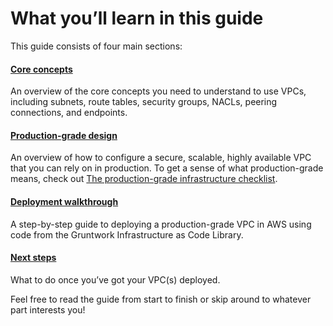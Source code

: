 # What you’ll learn in this guide

This guide consists of four main sections:



<div className="dlist">

#### [Core concepts](#core_concepts)

An overview of the core concepts you need to understand to use VPCs, including subnets, route tables, security
groups, NACLs, peering connections, and endpoints.

#### [Production-grade design](#production_grade_design)

An overview of how to configure a secure, scalable, highly available VPC that you can rely on in production. To get a
sense of what production-grade means, check out [The production-grade infrastructure checklist](/guides/foundations/how-to-use-gruntwork-infrastructure-as-code-library#production_grade_infra_checklist).

#### [Deployment walkthrough](#deployment_walkthrough)

A step-by-step guide to deploying a production-grade VPC in AWS using code from the Gruntwork Infrastructure as Code Library.

#### [Next steps](#next_steps)

What to do once you’ve got your VPC(s) deployed.


</div>

Feel free to read the guide from start to finish or skip around to whatever part interests you!



<!-- ##DOCS-SOURCER-START
{"sourcePlugin":"Service Catalog Reference","hash":"549805033e65967cf369811dc2e1d86f"}
##DOCS-SOURCER-END -->

